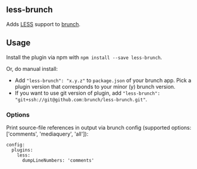 ## less-brunch
Adds [LESS](http://lesscss.org/) support to
[brunch](http://brunch.io).

## Usage
Install the plugin via npm with `npm install --save less-brunch`.

Or, do manual install:

* Add `"less-brunch": "x.y.z"` to `package.json` of your brunch app.
  Pick a plugin version that corresponds to your minor (y) brunch version.
* If you want to use git version of plugin, add
`"less-brunch": "git+ssh://git@github.com:brunch/less-brunch.git"`.

### Options
Print source-file references in output via brunch config (supported options: ['comments', 'mediaquery', 'all']):
```
config:
  plugins:
    less:
      dumpLineNumbers: 'comments'
```
